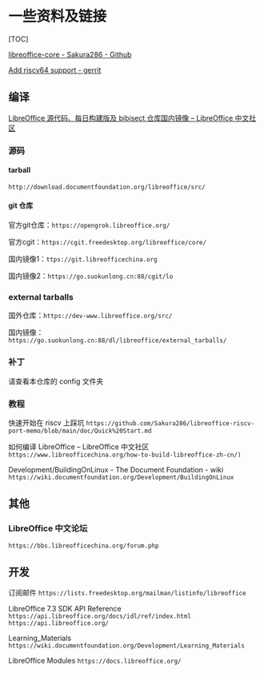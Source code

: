# 一些资料及链接

[TOC]

[libreoffice-core - Sakura286 - Github](https://github.com/Sakura286/libreoffice-core)

[Add riscv64 support - gerrit](https://gerrit.libreoffice.org/c/core/+/137445)

## 编译

[LibreOffice 源代码、每日构建版及 bibisect 仓库国内镜像 – LibreOffice 中文社区](https://www.libreofficechina.org/dev-resources-zh-cn/)

### 源码

#### tarball

`http://download.documentfoundation.org/libreoffice/src/`

#### git 仓库

官方git仓库：`https://opengrok.libreoffice.org/`

官方cgit：`https://cgit.freedesktop.org/libreoffice/core/`

国内镜像1：`ttps://git.libreofficechina.org`

国内镜像2：`https://go.suokunlong.cn:88/cgit/lo`

### external tarballs

国外仓库：`https://dev-www.libreoffice.org/src/`

国内镜像：`https://go.suokunlong.cn:88/dl/libreoffice/external_tarballs/`

### 补丁

请查看本仓库的 config 文件夹

### 教程

快速开始在 riscv 上踩坑
`https://github.com/Sakura286/libreoffice-riscv-port-memo/blob/main/doc/Quick%20Start.md`

如何编译 LibreOffice – LibreOffice 中文社区
`https://www.libreofficechina.org/how-to-build-libreoffice-zh-cn/)`

Development/BuildingOnLinux - The Document Foundation - wiki
`https://wiki.documentfoundation.org/Development/BuildingOnLinux`

## 其他

### LibreOffice 中文论坛

`https://bbs.libreofficechina.org/forum.php`

## 开发

订阅邮件
`https://lists.freedesktop.org/mailman/listinfo/libreoffice`

LibreOffice 7.3 SDK API Reference
`https://api.libreoffice.org/docs/idl/ref/index.html`
`https://api.libreoffice.org/`

Learning_Materials
`https://wiki.documentfoundation.org/Development/Learning_Materials`

LibreOffice Modules
`https://docs.libreoffice.org/`
